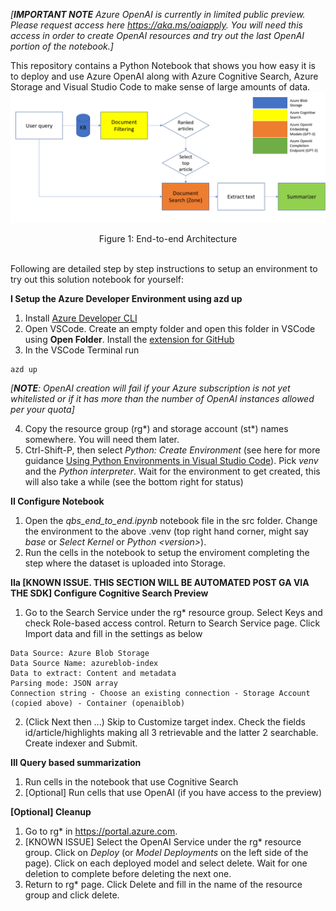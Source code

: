 *[**IMPORTANT NOTE** Azure OpenAI is currently in limited public preview. Please request access here https://aka.ms/oaiapply. You will need this access in order to create OpenAI resources and try out the last OpenAI portion of the notebook.]*

This repository contains a Python Notebook that shows you how easy it is to deploy and use Azure OpenAI along with Azure Cognitive Search, Azure Storage and Visual Studio Code to make sense of large amounts of data.
![Figure 1: End-to-end Architecture](images/EndtoEndArchitecture.png)
<figcaption align = "center">Figure 1: End-to-end Architecture</figcaption><br/>

Following are detailed step by step instructions to setup an environment to try out this solution notebook for yourself: 

**I Setup the Azure Developer Environment using azd up**
  1. Install [Azure Developer CLI](https://learn.microsoft.com/en-us/azure/developer/azure-developer-cli/install-azd?tabs=baremetal%2Cwindows) 
  2. Open VSCode. Create an empty folder and open this folder in VSCode using **Open Folder**. Install the [extension for GitHub](https://marketplace.visualstudio.com/items?itemName=GitHub.vscode-pull-request-github)
  3. In the VSCode Terminal run
~~~ 
azd up
~~~
*[**NOTE**: OpenAI creation will fail if your Azure subscription is not yet whitelisted or if it has more than the number of OpenAI instances allowed per your quota]*
  
  4. Copy the resource group (rg*) and storage account (st*) names somewhere. You will need them later.
  5. Ctrl-Shift-P, then select *Python: Create Environment* (see here for more guidance [Using Python Environments in Visual Studio Code](https://code.visualstudio.com/docs/python/environments#_using-the-create-environment-command)). Pick *venv* and the *Python interpreter*. Wait for the environment to get created, this will also take a while (see the bottom right for status)

**II Configure Notebook**
  1. Open the *qbs\_end\_to\_end.ipynb* notebook file in the src folder. Change the environment to the above .venv (top right hand corner, might say *base* or *Select Kernel* or *Python \<version\>*).
  2. Run the cells in the notebook to setup the enviroment completing the step where the dataset is uploaded into Storage.    

**IIa [KNOWN ISSUE. THIS SECTION WILL BE AUTOMATED POST GA VIA THE SDK] Configure Cognitive Search Preview**
  1. Go to the Search Service under the rg* resource group. Select Keys and check Role-based access control. Return to Search Service page. Click Import data and fill in the settings as below
~~~
Data Source: Azure Blob Storage
Data Source Name: azureblob-index
Data to extract: Content and metadata
Parsing mode: JSON array
Connection string - Choose an existing connection - Storage Account (copied above) - Container (openaiblob)
~~~
  2. (Click Next then ...) Skip to Customize target index. Check the fields id/article/highlights making all 3 retrievable and the latter 2 searchable. Create indexer and Submit. 

**III Query based summarization**
  1. Run cells in the notebook that use Cognitive Search
  2. [Optional] Run cells that use OpenAI (if you have access to the preview)

**[Optional] Cleanup**
  1. Go to rg* in https://portal.azure.com. 
  2. [KNOWN ISSUE] Select the OpenAI Service under the rg* resource group. Click on *Deploy* (or *Model Deployments* on the left side of the page). Click on each deployed model and select delete. Wait for one deletion to complete before deleting the next one.
  5. Return to rg* page. Click Delete and fill in the name of the resource group and click delete.
